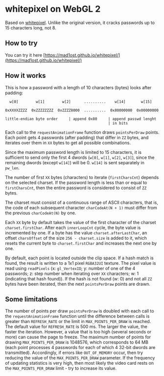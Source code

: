 # whitepixel on WebGL 2

Based on [whitepixel](https://whitepixel.zorinaq.com/). Unlike the original version, it cracks passwords up to 15 characters long, not 8.


## How to try

You can try it here [https://mad1ost.github.io/whitepixel/](https://mad1ost.github.io/whitepixel/)


## How it works

This is how a password with a length of 10 characters (bytes) looks after padding:
```
  w[0]        w[1]        w[2]      ..........    w[14]       w[15]

0xXXXXZZZZ  0xZZZZZZZZ  0xZZZZ8000  ..........  0x80000000  0x00000000

little-endian byte order     | append 0x80     | append passwd lenght
                                               | in bits
```
Each call to the `requestAnimationFrame` function draws `pointsPerDraw` points. Each point gets 4 passwords (after padding) that differ in `ZZ` bytes, and iterates over them in `XX` bytes to get all possible combinations.

Since the maximum password length is limited to 15 characters, it is sufficient to send only the first 4 dwords (`w[0]`, `w[1]`, `w[2]`, `w[3]`), since the remaining dwords (except `w[14]`) will be 0. `w[14]` is sent separately in `pw_len`.

The number of first `XX` bytes (characters) to iterate (`firstCharsCnt`) depends on the selected charset. If the password length is less than or equal to `firstCharsCnt`, then the entire password is considered to consist of `ZZ` bytes.

The charset must consist of a continuous range of ASCII characters, that is, the code of each subsequent character `charCodeAt(N + 1)` must differ from the previous `charCodeAt(N)` by one.

Each `XX` byte by default takes the value of the first character of the charset `charset.firstChar`. After each `innerLoopCnt` cycle, the byte value is incremented by one. If a byte has the value `charset.afterLastChar`, an offset `charsOffset` of the size `256 - charset.size` is added to it, which resets the current byte to `charset.firstChar` and increases the next one by one.

By default, each point is located outside the clip space. If a hash match is found, the result is written to a 1x1 pixel `RGBA32UI` texture. The pixel value is read using `readPixels` (x: `gl_VertexID`; y: number of one of the 4 passwords; z: step number when iterating over `XX` characters; w: 1 (indicating that hash found)). If the hash is not found (w: 0) and not all `ZZ` bytes have been iterated, then the next `pointsPerDraw` points are drawn.


## Some limitations

The number of points per draw `pointsPerDraw` is doubled with each call to the `requestAnimationFrame` function until the difference between calls is greater than `REFRESH_RATE` or the limit in `MAX_POINTS_PER_DRAW` is reached. The default value for `REFRESH_RATE` is 500 ms. The larger the value, the faster the iteration. However, a value that is too high (several seconds or more) can cause the page to freeze. The maximum number of points for drawing `MAX_POINTS_PER_DRAW` is 1048576, which corresponds to 64 MB (each point processes 4 passwords for each of which 4 32-bit dwords are transmitted). Accordingly, if errors like `OUT_OF_MEMORY` occur, then try reducing the value of the `MAX_POINTS_PER_DRAW` parameter. If the frequency of updating statistics is very high, then most likely the video card rests on the `MAX_POINTS_PER_DRAW` limit - try to increase its value. 
